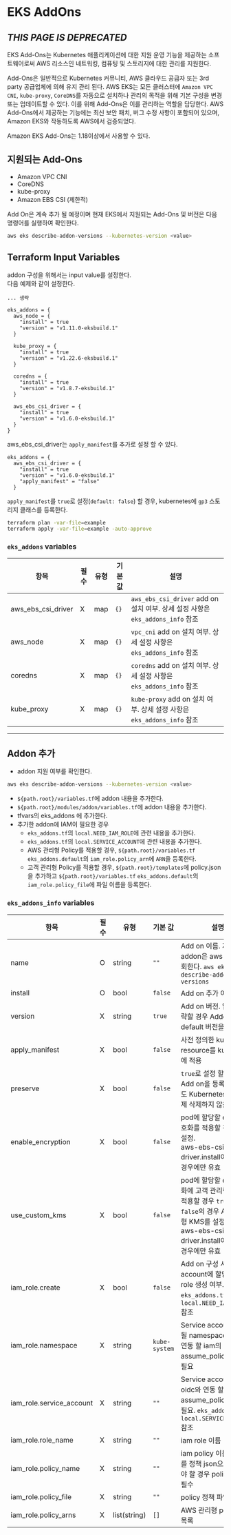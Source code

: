 # EKS AddOns

## **_THIS PAGE IS DEPRECATED_**

EKS Add-Ons는 Kubernetes 애플리케이션에 대한 지원 운영 기능을 제공하는 소프트웨어로써 AWS 리소스인 네트워킹, 컴퓨팅 및 스토리지에 대한 관리를 지원한다.

Add-Ons은 일반적으로 Kubernetes 커뮤니티, AWS 클라우드 공급자 또는 3rd party 공급업체에 의해 유지 관리 된다. AWS EKS는 모든 클러스터에 `Amazon VPC CNI`, `kube-proxy`, `CoreDNS`를 자동으로 설치하나 관리의 목적을 위해 기본 구성을 변경 또는 업데이트할 수 있다. 이를 위해 Add-Ons은 이를 관리하는 역할을 담당한다. AWS Add-Ons에서 제공하는 기능에는 최신 보안 패치, 버그 수정 사항이 포함되어 있으며, Amazon EKS와 작동하도록 AWS에서 검증되었다.

Amazon EKS Add-Ons는 1.18이상에서 사용할 수 있다.

## 지원되는 Add-Ons

- Amazon VPC CNI
- CoreDNS
- kube-proxy
- Amazon EBS CSI (제한적)

Add On은 계속 추가 될 예정이며 현재 EKS에서 지원되는 Add-Ons 및 버전은 다음 명령어를 실행하여 확인한다.

```sh
aws eks describe-addon-versions --kubernetes-version <value>
```

## Terraform Input Variables

addon 구성을 위해서는 input value를 설정한다.</br>
다음 예제와 같이 설정한다.

```text
... 생략

eks_addons = {
  aws_node = {
    "install" = true
    "version" = "v1.11.0-eksbuild.1"
  }

  kube_proxy = {
    "install" = true
    "version" = "v1.22.6-eksbuild.1"
  }

  coredns = {
    "install" = true
    "version" = "v1.8.7-eksbuild.1"
  }

  aws_ebs_csi_driver = {
    "install" = true
    "version" = "v1.6.0-eksbuild.1"
  }
}
```

aws_ebs_csi_driver는 `apply_manifest`를 추가로 설정 할 수 있다.</br>

```text
eks_addons = {
  aws_ebs_csi_driver = {
    "install" = true
    "version" = "v1.6.0-eksbuild.1"
    "apply_manifest" = "false"
  }
```

`apply_manifest`를 `true`로 설정(`default: false`) 할 경우, kubernetes에 `gp3` 스토리지 클래스를 등록한다.

```bash
terraform plan -var-file=example
terraform apply -var-file=example -auto-approve
```

### `eks_addons` variables

| 항목               | 필수 | 유형 | 기본 값 | 설명                                                                           |
| ------------------ | ---- | ---- | ------- | ------------------------------------------------------------------------------ |
| aws_ebs_csi_driver | X    | map  | `{}`    | `aws_ebs_csi_driver` add on 설치 여부. 상세 설정 사항은 `eks_addons_info` 참조 |
| aws_node           | X    | map  | `{}`    | `vpc_cni` add on 설치 여부. 상세 설정 사항은 `eks_addons_info` 참조            |
| coredns            | X    | map  | `{}`    | `coredns` add on 설치 여부. 상세 설정 사항은 `eks_addons_info` 참조            |
| kube_proxy         | X    | map  | `{}`    | `kube-proxy` add on 설치 여부. 상세 설정 사항은 `eks_addons_info` 참조         |

---

## Addon 추가

- addon 지원 여부를 확인한다.

```sh
aws eks describe-addon-versions --kubernetes-version <value>
```

- `${path.root}/variables.tf`에 addon 내용을 추가한다.
- `${path.root}/modules/addon/variables.tf`에 addon 내용을 추가한다.
- tfvars의 eks_addons 에 추가한다.
- 추가한 addon에 IAM이 필요한 경우
  - `eks_addons.tf`의 `local.NEED_IAM_ROLE`에 관련 내용을 추가한다.
  - `eks_addons.tf`의 `local.SERVICE_ACCOUNT`에 관련 내용을 추가한다.
  - AWS 관리형 Policy를 적용할 경우, `${path.root}/variables.tf` `eks_addons.default`의 `iam_role.policy_arn`에 `ARN`을 등록한다.
  - 고객 관리형 Policy를 적용할 경우, `${path.root}/templates`에 policy.json을 추가하고 `${path.root}/variables.tf` `eks_addons.default`의 `iam_role.policy_file`에 파일 이름을 등록한다.

### `eks_addons_info` variables

| 항목                     | 필수 | 유형         | 기본 값       | 설명                                                                                                                                                               |
| ------------------------ | ---- | ------------ | ------------- | ------------------------------------------------------------------------------------------------------------------------------------------------------------------ |
| name                     | O    | string       | `""`          | Add on 이름. 지원하는 addon은 aws cli 통해 조회한다. `aws eks describe-addon-versions`                                                                             |
| install                  | O    | bool         | `false`       | Add on 추가 여부                                                                                                                                                   |
| version                  | X    | string       | `true`        | Add on 버전. 입력을 생략할 경우 Addon default 버전을 설치                                                                                                          |
| apply_manifest           | X    | bool         | `false`       | 사전 정의한 kubernetes resource를 kubernetes에 적용                                                                                                                |
| preserve                 | X    | bool         | `false`       | `true`로 설정 할 경우, Add on을 등록해제하여도 Kubernetes에서는 실제 삭제하지 않음                                                                                 |
| enable_encryption        | X    | bool         | `false`       | pod에 할당할 ebs에 암호화를 적용할 경우 `true` 설정.</br>aws-ebs-csi-driver.install이 `true`일 경우에만 유효                                                       |
| use_custom_kms           | X    | bool         | `false`       | pod에 할당할 ebs 암호화에 고객 관리형 KMS를 적용할 경우 `true` 설정. `false`의 경우 AWS 관리형 KMS를 설정.</br>aws-ebs-csi-driver.install이 `true`일 경우에만 유효 |
| iam_role.create          | X    | bool         | `false`       | Add on 구성 시, service account에 할당 할 iam role 생성 여부. `eks_addons.tf`의 `local.NEED_IAM_ROLE` 참조                                                         |
| iam_role.namespace       | X    | string       | `kube-system` | Service account가 종속 될 namespace. oidc와 연동 할 iam의 assume_policy 구성에 필요                                                                                |
| iam_role.service_account | X    | string       | `""`          | Service account 이름. oidc와 연동 할 iam의 assume_policy 구성에 필요. `eks_addons.tf`의 `local.SERVICE_ACCOUNT` 참조                                               |
| iam_role.role_name       | X    | string       | `""`          | iam role 이름                                                                                                                                                      |
| iam_role.policy_name     | X    | string       | `""`          | iam policy 이름. policy를 정책 json으로 생성해야 할 경우 policy 이름은 필수                                                                                        |
| iam_role.policy_file     | X    | string       | `""`          | policy 정책 파일 경로                                                                                                                                              |
| iam_role.policy_arns     | X    | list(string) | `[]`          | AWS 관리형 policy arn 목록                                                                                                                                         |
